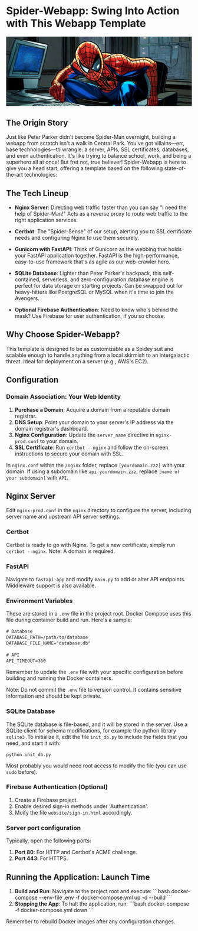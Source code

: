 # Spider-Webapp: Swing Into Action with This Webapp Template

!["With great power comes great responsibility"](media/spiderman.jpg)

## The Origin Story

Just like Peter Parker didn't become Spider-Man overnight, building a webapp from scratch isn't a walk in Central Park. You've got villains—err, base technologies—to wrangle: a server, APIs, SSL certificates, databases, and even authentication. It's like trying to balance school, work, and being a superhero all at once! But fret not, true believer! Spider-Webapp is here to give you a head start, offering a template based on the following state-of-the-art technologies:

## The Tech Lineup

- **Nginx Server**: Directing web traffic faster than you can say "I need the help of Spider-Man!" Acts as a reverse proxy to route web traffic to the right application services.
  
- **Certbot**: The "Spider-Sense" of our setup, alerting you to SSL certificate needs and configuring Nginx to use them securely.
  
- **Gunicorn with FastAPI**: Think of Gunicorn as the webbing that holds your FastAPI application together. FastAPI is the high-performance, easy-to-use framework that's as agile as our web-crawler hero.
  
- **SQLite Database**: Lighter than Peter Parker's backpack, this self-contained, serverless, and zero-configuration database engine is perfect for data storage on starting projects. Can be swapped out for heavy-hitters like PostgreSQL or MySQL when it's time to join the Avengers.
  
- **Optional Firebase Authentication**: Need to know who's behind the mask? Use Firebase for user authentication, if you so choose.

## Why Choose Spider-Webapp?

This template is designed to be as customizable as a Spidey suit and scalable enough to handle anything from a local skirmish to an intergalactic threat. Ideal for deployment on a server (e.g., AWS's EC2).

## Configuration


### Domain Association: Your Web Identity

1. **Purchase a Domain**: Acquire a domain from a reputable domain registrar.
2. **DNS Setup**: Point your domain to your server's IP address via the domain registrar's dashboard.
3. **Nginx Configuration**: Update the `server_name` directive in `nginx-prod.conf` to your domain.
4. **SSL Certificate**: Run `certbot --nginx` and follow the on-screen instructions to secure your domain with SSL.


In `nginx.conf` within the `/nginx` folder, replace `[yourdomain.zzz]` with your domain. If using a subdomain like `api.yourdomain.zzz`, replace `[name of your subdomain]` with `API`.

## Nginx Server

Edit `nginx-prod.conf` in the `nginx` directory to configure the server, including server name and upstream API server settings.

### Certbot

Certbot is ready to go with Nginx. To get a new certificate, simply run `certbot --nginx`. Note: A domain is required.

### FastAPI

Navigate to `fastapi-app` and modify `main.py` to add or alter API endpoints. Middleware support is also available.


### Environment Variables

These are stored in a `.env` file in the project root. Docker Compose uses this file during container build and run. Here's a sample:

```env
# Database
DATABASE_PATH=/path/to/database
DATABASE_FILE_NAME="database.db"

# API
API_TIMEOUT=360
```

Remember to update the `.env` file with your specific configuration before building and running the Docker containers.

Note: Do not commit the `.env` file to version control. It contains sensitive information and should be kept private.


### SQLite Database

The SQLite database is file-based, and it will be stored in the server. Use a SQLite client for schema modifications, for example the python library `sqlite3` .To initialize it, edit the file `init_db.py` to include the fields that you need, and start it with:

```
python init_db.py
```

Most probably you would need root access to modify the file (you can use `sudo` before).

### Firebase Authentication (Optional)

1. Create a Firebase project.
2. Enable desired sign-in methods under 'Authentication'.
3. Moify the file `website/sign-in.html` accordingly.

### Server port configuration

Typically, open the following ports:

1. **Port 80**: For HTTP and Certbot's ACME challenge.
2. **Port 443**: For HTTPS.

## Running the Application: Launch Time

1. **Build and Run**: Navigate to the project root and execute:
   \`\`\`bash
   docker-compose --env-file .env -f docker-compose.yml up -d --build
   \`\`\`
2. **Stopping the App**: To halt the application, run:
   \`\`\`bash
   docker-compose -f docker-compose.yml down
   \`\`\`

Remember to rebuild Docker images after any configuration changes.
